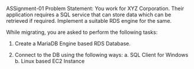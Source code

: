 ASSignment-01
 Problem Statement:
 You work for XYZ Corporation. Their application requires a SQL service that can
 store data which can be retrieved if required. Implement a suitable RDS engine
 for the same.

 While migrating, you are asked to perform the following
 tasks:
 1. Create a MariaDB Engine based RDS Database.

 2. Connect to the DB using the following ways:
  a. SQL Client for Windows
  b. Linux based EC2 Instance
 
